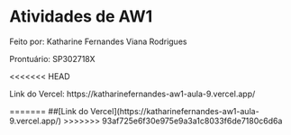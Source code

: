 # Atividades de AW1

<p>Feito por: Katharine Fernandes Viana Rodrigues</p>
<p>Prontuário: SP302718X</p>
<<<<<<< HEAD
<p>Link do Vercel: https://katharinefernandes-aw1-aula-9.vercel.app/ </p>
=======
##[Link do Vercel](https://katharinefernandes-aw1-aula-9.vercel.app/)
>>>>>>> 93af725e6f30e975e9a3a1c8033f6de7180c6d6a
